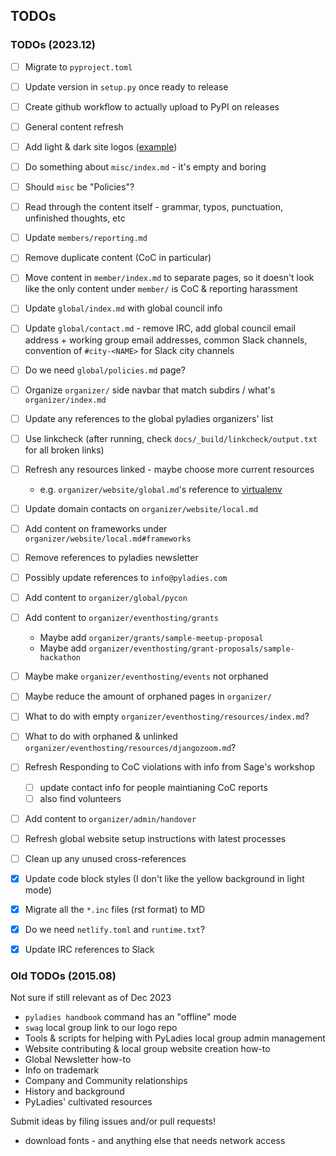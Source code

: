 ## TODOs

### TODOs (2023.12)

* [ ] Migrate to `pyproject.toml`
* [ ] Update version in `setup.py` once ready to release
* [ ] Create github workflow to actually upload to PyPI on releases
* [ ] General content refresh
* [ ] Add light & dark site logos ([example](https://github.com/python-attrs/attrs/blob/main/docs/conf.py#L98-L99))
* [ ] Do something about `misc/index.md` - it's empty and boring
* [ ] Should `misc` be "Policies"?
* [ ] Read through the content itself - grammar, typos, punctuation, unfinished thoughts, etc
* [ ] Update `members/reporting.md`
* [ ] Remove duplicate content (CoC in particular)
* [ ] Move content in `member/index.md` to separate pages, so it doesn't look like the only content under `member/` is CoC & reporting harassment
* [ ] Update `global/index.md` with global council info
* [ ] Update `global/contact.md` - remove IRC, add global council email address + working group email addresses, common Slack channels, convention of `#city-<NAME>` for Slack city channels
* [ ] Do we need `global/policies.md` page?
* [ ] Organize `organizer/` side navbar that match subdirs / what's  `organizer/index.md`
* [ ] Update any references to the global pyladies organizers' list
* [ ] Use linkcheck (after running, check `docs/_build/linkcheck/output.txt` for all broken links)
* [ ] Refresh any resources linked - maybe choose more current resources
    * e.g. `organizer/website/global.md`'s reference to [virtualenv](http://simononsoftware.com/virtualenv-tutorial/)
* [ ] Update domain contacts on `organizer/website/local.md`
* [ ] Add content on frameworks under `organizer/website/local.md#frameworks`
* [ ] Remove references to pyladies newsletter
* [ ] Possibly update references to `info@pyladies.com` 
* [ ] Add content to `organizer/global/pycon`
* [ ] Add content to `organizer/eventhosting/grants`
    * Maybe add `organizer/grants/sample-meetup-proposal`
    * Maybe add `organizer/eventhosting/grant-proposals/sample-hackathon`
* [ ] Maybe make `organizer/eventhosting/events` not orphaned
* [ ] Maybe reduce the amount of orphaned pages in `organizer/`
* [ ] What to do with empty `organizer/eventhosting/resources/index.md`?
* [ ] What to do with orphaned & unlinked `organizer/eventhosting/resources/djangozoom.md`?
* [ ] Refresh Responding to CoC violations with info from Sage's workshop
    * [ ] update contact info for people maintianing CoC reports
    * [ ] also find volunteers
* [ ] Add content to `organizer/admin/handover`
* [ ] Refresh global website setup instructions with latest processes
* [ ] Clean up any unused cross-references
* [x] Update code block styles (I don't like the yellow background in light mode)
* [x] Migrate all the `*.inc` files (rst format) to MD
* [x] Do we need `netlify.toml` and `runtime.txt`?
* [x] Update IRC references to Slack


### Old TODOs (2015.08)

Not sure if still relevant as of Dec 2023

* `pyladies handbook` command has an "offline" mode
* `swag` local group link to our logo repo
* Tools & scripts for helping with PyLadies local group admin management
* Website contributing & local group website creation how-to
* Global Newsletter how-to
* Info on trademark
* Company and Community relationships
* History and background
* PyLadies' cultivated resources

Submit ideas by filing issues and/or pull requests!



* download fonts - and anything else that needs network access
